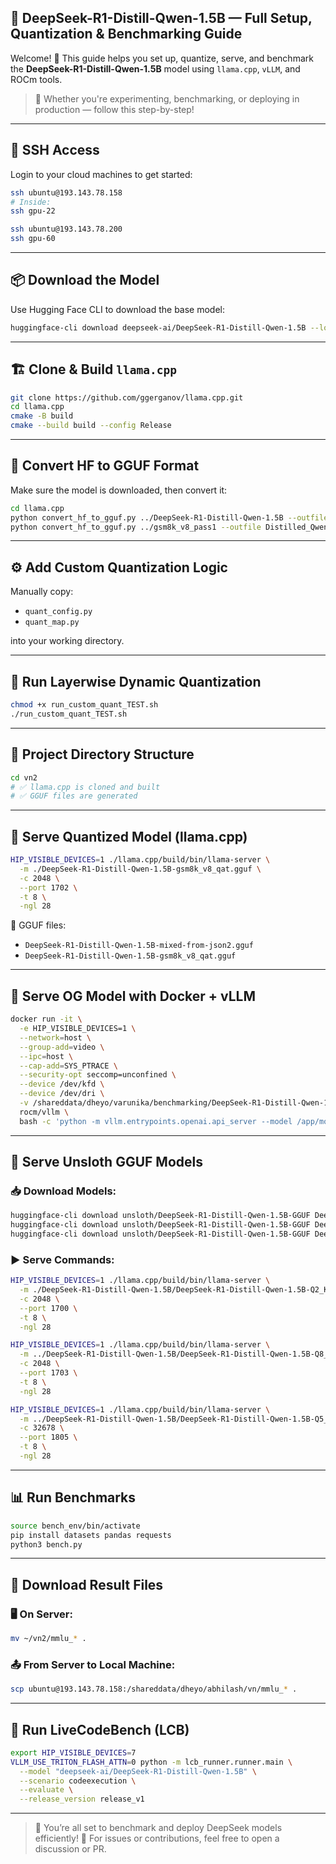 ## 🚀 DeepSeek-R1-Distill-Qwen-1.5B — Full Setup, Quantization & Benchmarking Guide

Welcome! 👋 This guide helps you set up, quantize, serve, and benchmark the **DeepSeek-R1-Distill-Qwen-1.5B** model using `llama.cpp`, `vLLM`, and ROCm tools.

> 🧠 Whether you're experimenting, benchmarking, or deploying in production — follow this step-by-step!

---

## 🔐 SSH Access

Login to your cloud machines to get started:

```bash
ssh ubuntu@193.143.78.158
# Inside:
ssh gpu-22

ssh ubuntu@193.143.78.200
ssh gpu-60
````

---

## 📦 Download the Model

Use Hugging Face CLI to download the base model:

```bash
huggingface-cli download deepseek-ai/DeepSeek-R1-Distill-Qwen-1.5B --local-dir ../DeepSeek-R1-Distill-Qwen-1.5B
```

---

## 🏗️ Clone & Build `llama.cpp`

```bash
git clone https://github.com/ggerganov/llama.cpp.git
cd llama.cpp
cmake -B build
cmake --build build --config Release
```

---

## 🔁 Convert HF to GGUF Format

Make sure the model is downloaded, then convert it:

```bash
cd llama.cpp
python convert_hf_to_gguf.py ../DeepSeek-R1-Distill-Qwen-1.5B --outfile DeepSeek-R1-Distill-Qwen-1.5B-f16.gguf
python convert_hf_to_gguf.py ../gsm8k_v8_pass1 --outfile Distilled_Qwen1.5B-f16_gsm8k_v8_pass1_qat.gguf
```

---

## ⚙️ Add Custom Quantization Logic

Manually copy:

* `quant_config.py`
* `quant_map.py`

into your working directory.

---

## 🔧 Run Layerwise Dynamic Quantization

```bash
chmod +x run_custom_quant_TEST.sh
./run_custom_quant_TEST.sh
```

---

## 📁 Project Directory Structure

```bash
cd vn2
# ✅ llama.cpp is cloned and built
# ✅ GGUF files are generated
```

---

## 🧩 Serve Quantized Model (llama.cpp)

```bash
HIP_VISIBLE_DEVICES=1 ./llama.cpp/build/bin/llama-server \
  -m ./DeepSeek-R1-Distill-Qwen-1.5B-gsm8k_v8_qat.gguf \
  -c 2048 \
  --port 1702 \
  -t 8 \
  -ngl 28
```

📂 GGUF files:

* `DeepSeek-R1-Distill-Qwen-1.5B-mixed-from-json2.gguf`
* `DeepSeek-R1-Distill-Qwen-1.5B-gsm8k_v8_qat.gguf`

---

## 🐳 Serve OG Model with Docker + vLLM

```bash
docker run -it \
  -e HIP_VISIBLE_DEVICES=1 \
  --network=host \
  --group-add=video \
  --ipc=host \
  --cap-add=SYS_PTRACE \
  --security-opt seccomp=unconfined \
  --device /dev/kfd \
  --device /dev/dri \
  -v /shareddata/dheyo/varunika/benchmarking/DeepSeek-R1-Distill-Qwen-1.5B:/app/model \
  rocm/vllm \
  bash -c 'python -m vllm.entrypoints.openai.api_server --model /app/model --port 1400 --served-model-name deepseek_qwen_distill'
```

---

## 🐍 Serve Unsloth GGUF Models

### 📥 Download Models:

```bash
huggingface-cli download unsloth/DeepSeek-R1-Distill-Qwen-1.5B-GGUF DeepSeek-R1-Distill-Qwen-1.5B-Q2_K_L.gguf --local-dir ../DeepSeek-R1-Distill-Qwen-1.5B
huggingface-cli download unsloth/DeepSeek-R1-Distill-Qwen-1.5B-GGUF DeepSeek-R1-Distill-Qwen-1.5B-Q8_0.gguf --local-dir ../DeepSeek-R1-Distill-Qwen-1.5B
huggingface-cli download unsloth/DeepSeek-R1-Distill-Qwen-1.5B-GGUF DeepSeek-R1-Distill-Qwen-1.5B-Q5_K_M.gguf --local-dir ../DeepSeek-R1-Distill-Qwen-1.5B
```

### ▶️ Serve Commands:

```bash
HIP_VISIBLE_DEVICES=1 ./llama.cpp/build/bin/llama-server \
  -m ./DeepSeek-R1-Distill-Qwen-1.5B/DeepSeek-R1-Distill-Qwen-1.5B-Q2_K_L.gguf \
  -c 2048 \
  --port 1700 \
  -t 8 \
  -ngl 28
```

```bash
HIP_VISIBLE_DEVICES=1 ./llama.cpp/build/bin/llama-server \
  -m ../DeepSeek-R1-Distill-Qwen-1.5B/DeepSeek-R1-Distill-Qwen-1.5B-Q8_0.gguf \
  -c 2048 \
  --port 1703 \
  -t 8 \
  -ngl 28
```

```bash
HIP_VISIBLE_DEVICES=1 ./llama.cpp/build/bin/llama-server \
  -m ../DeepSeek-R1-Distill-Qwen-1.5B/DeepSeek-R1-Distill-Qwen-1.5B-Q5_K_M.gguf \
  -c 32678 \
  --port 1805 \
  -t 8 \
  -ngl 28
```

---

## 📊 Run Benchmarks

```bash
source bench_env/bin/activate
pip install datasets pandas requests
python3 bench.py
```

---

## 💾 Download Result Files

### 🖥️ On Server:

```bash
mv ~/vn2/mmlu_* .
```

### 📤 From Server to Local Machine:

```bash
scp ubuntu@193.143.78.158:/shareddata/dheyo/abhilash/vn/mmlu_* .
```

---

## 🧪 Run LiveCodeBench (LCB)

```bash
export HIP_VISIBLE_DEVICES=7
VLLM_USE_TRITON_FLASH_ATTN=0 python -m lcb_runner.runner.main \
  --model "deepseek-ai/DeepSeek-R1-Distill-Qwen-1.5B" \
  --scenario codeexecution \
  --evaluate \
  --release_version release_v1
```

---

> 🎉 You’re all set to benchmark and deploy DeepSeek models efficiently!
> 💬 For issues or contributions, feel free to open a discussion or PR.

```
